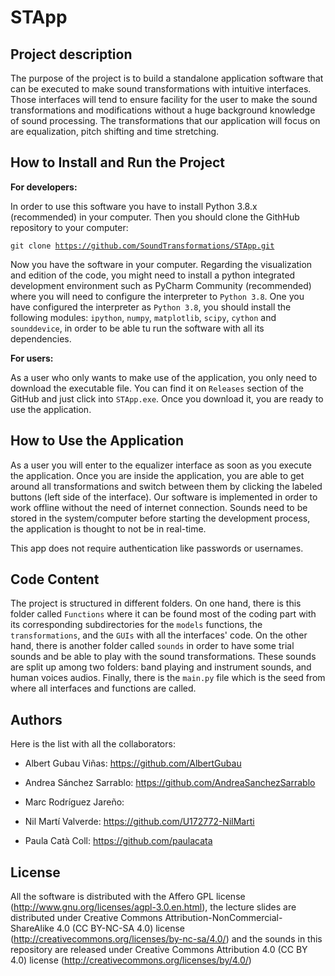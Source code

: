 # STApp

Project description
----------
The purpose of the project is to build a standalone application software that can be executed to 
make sound transformations with intuitive interfaces. Those interfaces will tend to ensure facility 
for the user to make the sound transformations and modifications without a huge background knowledge 
of sound processing. The transformations that our application will focus on are equalization, pitch 
shifting and time stretching.


How to Install and Run the Project
----------
**For developers:**

In order to use this software you have to install Python 3.8.x (recommended) in your computer. 
Then you should clone the GithHub repository to your computer: 

<code>git clone https://github.com/SoundTransformations/STApp.git </code>

Now you have the software in your computer. Regarding the visualization and edition of the code, you might need to install a python integrated 
development environment such as PyCharm Community (recommended) where you will need to configure the interpreter 
to <code>Python 3.8</code>. One you have configured the interpreter as <code>Python 3.8</code>, you should
install the following modules:
<code>ipython</code>, <code>numpy</code>, <code>matplotlib</code>, <code>scipy</code>, <code>cython</code>
and <code>sounddevice</code>, in order to be able tu run the software with all its dependencies.

**For users:**

As a user who only wants to make use of the application, you only need to download the executable file. 
You can find it on <code>Releases</code> section of the GitHub and just click into <code>STApp.exe</code>. 
Once you download it, you are ready to use the application.


How to Use the Application
-------
As a user you will enter to the equalizer interface as soon as you execute the application. 
Once you are inside the application, you are able to get around all transformations and switch 
between them by clicking the labeled buttons (left side of the interface). Our software is implemented 
in order to work offline without the need of internet connection. Sounds need to be stored in the 
system/computer before starting the development process, the application is thought to not be in 
real-time.

This app does not require authentication like passwords or usernames.

Code Content
-------

The project is structured in different folders.
On one hand, there is this folder called <code>Functions</code> where it can be found most of the 
coding part with its corresponding subdirectories for the <code>models</code> functions, the 
<code>transformations</code>, and the <code>GUIs</code> with all the interfaces' code. On the other 
hand, there is another folder called <code>sounds</code> in order to have some trial sounds and be 
able to play with the sound transformations. These sounds are split up among two folders: band playing 
and instrument sounds, and human voices audios. Finally, there is the <code>main.py</code> file which 
is the seed from where all interfaces and functions are called.

Authors
-------
Here is the list with all the collaborators:

- Albert Gubau Viñas: https://github.com/AlbertGubau 

- Andrea Sánchez Sarrablo: https://github.com/AndreaSanchezSarrablo
- Marc Rodríguez Jareño: 
- Nil Martí Valverde: https://github.com/U172772-NilMarti
- Paula Catà Coll: https://github.com/paulacata 



License
-------
All the software is distributed with the Affero GPL license (http://www.gnu.org/licenses/agpl-3.0.en.html), 
the lecture slides are distributed under Creative Commons Attribution-NonCommercial-ShareAlike 4.0 
(CC BY-NC-SA 4.0) license (http://creativecommons.org/licenses/by-nc-sa/4.0/) and the sounds in this 
repository are released under Creative Commons Attribution 4.0 (CC BY 4.0) license
(http://creativecommons.org/licenses/by/4.0/)


